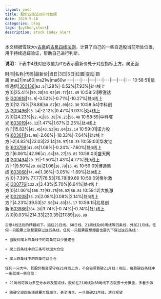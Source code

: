```yaml
---
layout: post
title: 股价四线法则实时数据
date: 2020-5-10
categories: blog
tags: [python,stock]
description: stock index alert
---
```



本文根据雪球大v[古泉](https://xueqiu.com/u/7148646888)的[古泉四线法则](https://xueqiu.com/7148646888/130498192)，计算了自己的一些自选股当前所处位置，用于持续追踪验证，帮助自己进行判断。

**说明**：下表中4线对应取值为`红色`表示最新价处于对应指标上方，属正面

时间|名称|代码|最新价|当日|3日|5日|位置|变动|距离|ma21|ma60|ma21w|ma60w
---|---|---|---|---|---|---|---|---
10:58:51|信维通信|[300136](https://xueqiu.com/S/SZ300136)|`63.5`|1.28%|-0.52%|7.93%|处`4`线上方|0|25.41%|`59.28`|`53.92`|`49.77`|`42.49`
10:58:51|寒锐钴业|[300618](https://xueqiu.com/S/SZ300618)|`75.9`|-0.52%|-0.71%|-10.27%|处`3`线上方|0|12.75%|78.88|`68.87`|`62.00`|`62.30`
10:58:54|中科创达|[300496](https://xueqiu.com/S/SZ300496)|`93.14`|-2.12%|0.47%|3.03%|处`4`线上方|0|24.23%|`92.41`|`85.38`|`76.25`|`56.48`
10:58:59|中科曙光|[603019](https://xueqiu.com/S/SH603019)|`46.12`|1.47%|1.67%|2.25%|处`4`线上方|1|15.82%|`45.45`|`43.53`|`41.04`|`32.14`
10:59:01|诺力股份|[603611](https://xueqiu.com/S/SH603611)|`21.98`|-2.66%|-10.33%|-7.64%|处`2`线上方|-2|4.83%|23.03|22.14|`20.97`|`18.35`
10:59:03|华友钴业|[603799](https://xueqiu.com/S/SH603799)|`41.05`|1.06%|-0.24%|-7.60%|处`3`线上方|1|6.06%|42.96|`41.04`|`38.27`|`33.85`
10:59:03|盛天网络|[300494](https://xueqiu.com/S/SZ300494)|`20.35`|-1.50%|1.43%|4.77%|处`3`线上方|-1|9.50%|`20.08`|21.06|`18.79`|`15.45`
10:59:09|博通集成|[603068](https://xueqiu.com/S/SH603068)|`74.44`|1.36%|-3.05%|-1.69%|处`0`线上方|0|-7.39%|77.77|78.53|76.78|89.69
10:59:09|帝尔激光|[300776](https://xueqiu.com/S/SZ300776)|`132.8`|3.43%|5.70%|6.64%|处`4`线上方|0|41.06%|`108.72`|`93.75`|`90.02`|`86.84`
10:59:12|大族激光|[002008](https://xueqiu.com/S/SZ002008)|`38.23`|2.08%|0.08%|2.14%|处`3`线上方|1|4.23%|39.53|`37.50`|`34.89`|`35.17`
10:59:15|兆易创新|[603986](https://xueqiu.com/S/SH603986)|`204.28`|3.74%|-0.74%|-0.74%|处`1`线上方|0|0.03%|214.33|230.39|217.89|`166.89`

```
古泉4线法则的精髓如下。抓住21日线、60日线、21周线及60周线等四条线，外加21月线，任何一只股票上涨都要穿过这四条线，任何一只股票要想爆雷也要先下穿过这四条线：

+ 当股价爬上四条线中的两条可以少量建仓

+ 爬上四条线中的三条可以加大仓位

+ 爬上四条线中的四条可以全仓

任何一只大牛，其股价都会坚守在21月线上方，不会轻易跌破21月线；相反，每跌破四条线中一条就减一些仓位：

+ 21周线可做为多空分水岭及警戒线，股价在21周线及60周线下方就要十分慎重，多看少做

+ 跌破全部四条线就要大幅减仓，甚至清仓，一旦跌破21月线，清仓观望
```